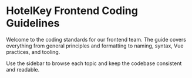 # HotelKey Frontend Coding Guidelines

Welcome to the coding standards for our frontend team. The guide covers everything from general principles and formatting to naming, syntax, Vue practices, and tooling.

Use the sidebar to browse each topic and keep the codebase consistent and readable.
